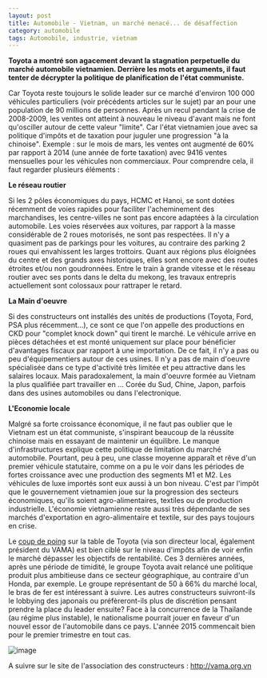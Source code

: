 ```yaml
---
layout: post
title: Automobile - Vietnam, un marché menacé... de désaffection
category: automobile
tags: Automobile, industrie, vietnam
---
```

**Toyota a montré son agacement devant la stagnation perpetuelle du marché automobile vietnamien. Derrière les mots et arguments, il faut tenter de décrypter la politique de planification de l'état communiste.**

Car Toyota reste toujours le solide leader sur ce marché d'environ 100 000 véhicules particuliers (voir précédents articles sur le sujet) par an pour une population de 90 millions de personnes. Après un recul pendant la crise de 2008-2009, les ventes ont atteint à nouveau le niveau d'avant mais ne font qu'osciller autour de cette valeur "limite". Car l'état vietnamien joue avec sa politique d'impôts et de taxation pour juguler une progression "à la chinoise". Exemple : sur le mois de mars, les ventes ont augmenté de 60% par rapport à 2014 (une année de forte taxation) avec 9416 ventes mensuelles pour les véhicules non commerciaux. Pour comprendre cela, il faut regarder plusieurs éléments :

**Le réseau routier**

Si les 2 pôles économiques du pays, HCMC et Hanoi, se sont dotées récemment de voies rapides pour faciliter l'acheminement des marchandises, les centre-villes ne sont pas encore adaptées à la circulation automobile. Les voies réservées aux voitures, par rapport à la masse considérable de 2 roues motorisés, ne sont pas respectées. Il n'y a quasiment pas de parkings pour les voitures, au contraire des parking 2 roues qui envahissent les larges trottoirs. Quant aux régions plus éloignées du centre et des grands axes historiques, elles sont encore avec des routes étroites et/ou non goudronnées. Entre le train à grande vitesse et le réseau routier avec ses ponts dans le delta du mekong, les travaux entrepris actuellement sont colossaux pour rattraper le retard.

**La Main d'oeuvre**

Si des constructeurs ont installés des unités de productions (Toyota, Ford, PSA plus récemment...), ce sont ce que l'on appelle des productions en CKD pour "complet knock down" qui tirent le marché. Le véhicule arrive en pièces détachées et est monté uniquement sur place pour bénéficier d'avantages fiscaux par rapport à une importation. De ce fait, il n'y a pas ou peu d'équipementiers autour de ces usines. Il n'y a pas de main d'oeuvre spécialisée dans ce type d'activité très limitée et peu attractive dans les salaires locaux. Mais paradoxalement, la main d'oeuvre formée au Vietnam la plus qualifiée part travailler en ... Corée du Sud, Chine, Japon, parfois dans des usines automobiles ou dans l'electronique.

**L'Economie locale**

Malgré sa forte croissance économique, il ne faut pas oublier que le Vietnam est un état communiste, s'inspirant beaucoup de la réussite chinoise mais en essayant de maintenir un équilibre. Le manque d'infrastructures explique cette politique de limitation du marché automobile. Pourtant, peu à peu, une classe moyenne apparaît et rêve d'un premier véhicule statutaire, comme on a pu le voir dans les périodes de fortes croissance avec une production des segments M1 et M2. Les véhicules de luxe importés sont eux aussi à un bon niveau. C'est par l'impôt que le gouvernement vietnamien joue sur la progression des secteurs économiques, qu'ils soient agro-alimentaires, textiles ou de production industrielle. L'économie vietnamienne reste aussi très dépendante de ses marchés d'exportation en agro-alimentaire et textile, sur des pays toujours en crise.

Le <a title="coup de poing" href="http://www.leblogauto.com/2015/05/toyota-se-plaint-des-impots-au-vietnam.html">coup de poing</a> sur la table de Toyota (via son directeur local, également président du VAMA) est bien ciblé sur le niveau d'impôts afin de voir enfin le marché dépasser les objectifs de rentabilité. Ces 3 dernières années, après une période de timidité, le groupe Toyota avait relancé une politique produit plus ambitieuse dans ce secteur géographique, au contraire d'un Honda, par exemple. Le groupe représentant de 50 à 66% du marché local, le bras de fer est intéressant à suivre. Les autres constructeurs suivront-ils le lobbying des japonais ou préfèreront-ils plus de discrétion pensant prendre la place du leader ensuite? Face à la concurrence de la Thailande (au régime plus instable), le nationalisme pourrait jouer en faveur d'un nouvel essor de l'automobile dans ce pays. L'année 2015 commencait bien pour le premier trimestre en tout cas.

![image](https://cheziceman.files.wordpress.com/2016/01/vama.jpg)


A suivre sur le site de l'association des constructeurs : http://vama.org.vn

